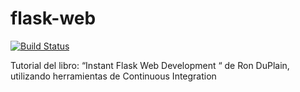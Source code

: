 flask-web
=========
[![Build Status](https://travis-ci.org/juanjoms/flask-web.svg?branch=master)](https://travis-ci.org/juanjoms/flask-web)

Tutorial del libro: “Instant Flask Web Development “ de Ron DuPlain, utilizando herramientas de Continuous Integration
